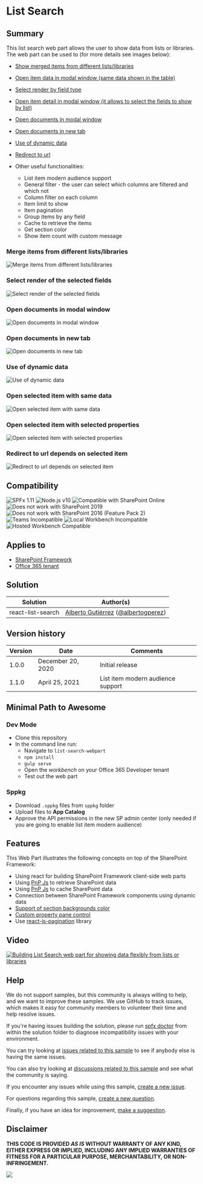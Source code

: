 # List Search

## Summary

This list search web part allows the user to show data from lists or libraries. The web part can be used to (for more details see images below):

  * [Show merged items from different lists/libraries](#merge-items-from-different-listslibraries)
  * [Open item data in modal window (same data shown in the table)](#merge-items-from-different-listslibraries)
  * [Select render by field type](#select-render-of-the-selected-fields)
  * [Open item detail in modal window (it allows to select the fields to show by list)](#open-selected-item-with-selected-properties)
  * [Open documents in modal window](#open-documents-in-modal-window)
  * [Open documents in new tab](#open-documents-in-new-tab)
  * [Use of dynamic data](#use-of-dynamic-data)
  * [Redirect to url](#redirect-to-url-depends-on-selected-item)

* Other useful functionalities:
  * List item modern audience support
  * General filter - the user can select which columns are filtered and which not
  * Column filter on each column
  * Item limit to show
  * Item pagination
  * Group items by any field
  * Cache to retrieve the items
  * Get section color
  * Show item count with custom message

### Merge items from different lists/libraries

![Merge items from different lists/libraries](assets/differentSources.gif)

### Select render of the selected fields

![Select render of the selected fields](assets/selectFieldRenderType.gif)

### Open documents in modal window

![Open documents in modal window](assets/docInModal.gif)

### Open documents in new tab

![Open documents in new tab](assets/docInNewTab.gif)

### Use of dynamic data

![Use of dynamic data](assets/dynamicData.gif)

### Open selected item with same data

![Open selected item with same data](assets/itemCurrentData.gif)

### Open selected item with selected properties

![Open selected item with selected properties](assets/itemSelectedData.gif)

### Redirect to url depends on selected item

![Redirect to url depends on selected item](assets/redirectToUrl.gif)

## Compatibility

![SPFx 1.11](https://img.shields.io/badge/SPFx-1.11.0-green.svg)
![Node.js v10](https://img.shields.io/badge/Node.js-v10-green.svg)
![Compatible with SharePoint Online](https://img.shields.io/badge/SharePoint%20Online-Compatible-green.svg)
![Does not work with SharePoint 2019](https://img.shields.io/badge/SharePoint%20Server%202019-Incompatible-red.svg "SharePoint Server 2019 requires SPFx 1.4.1 or lower")
![Does not work with SharePoint 2016 (Feature Pack 2)](https://img.shields.io/badge/SharePoint%20Server%202016%20(Feature%20Pack%202)-Incompatible-red.svg "SharePoint Server 2016 Feature Pack 2 requires SPFx 1.1")
![Teams Incompatible](https://img.shields.io/badge/Teams-Incompatible-lightgrey.svg)
![Local Workbench Incompatible](https://img.shields.io/badge/Local%20Workbench-Incompatible-red.svg "This solution requires access to SharePoint lists and libraries")
![Hosted Workbench Compatible](https://img.shields.io/badge/Hosted%20Workbench-Compatible-green.svg)

## Applies to

* [SharePoint Framework](https://docs.microsoft.com/sharepoint/dev/spfx/sharepoint-framework-overview)
* [Office 365 tenant](https://docs.microsoft.com/sharepoint/dev/spfx/set-up-your-development-environment)

## Solution

Solution|Author(s)
--------|---------
react-list-search | [Alberto Gutiérrez](https://github.com/albegut) ([@albertogperez](https://twitter.com/albertogperez))

## Version history

Version|Date|Comments
-------|----|--------
1.0.0|December 20, 2020|Initial release
1.1.0|April 25, 2021|List item modern audience support

## Minimal Path to Awesome

### Dev Mode

  * Clone this repository
  * In the command line run:
    * Navigate to `list-search-webpart`
    * `npm install`
    * `gulp serve`
    * Open the *workbench* on your Office 365 Developer tenant
    * Test out the web part

### Sppkg

  * Download `.sppkg` files from `sppkg` folder
  * Upload files to **App Catalog**
  * Approve the API permissions in the new SP admin center (only needed if you are going to enable list item modern audience)

## Features

This Web Part illustrates the following concepts on top of the SharePoint Framework:

* Using react for building SharePoint Framework client-side web parts
* Using [PnP Js](https://pnp.github.io/pnpjs) to retrieve SharePoint data
* Using [PnP Js](https://pnp.github.io/pnpjs/odata/caching) to cache SharePoint data
* Connection between SharePoint Framework components using dynamic data
* [Support of section backgrounds color](https://docs.microsoft.com/en-us/sharepoint/dev/spfx/web-parts/guidance/supporting-section-backgrounds)
* [Custom property pane control](https://docs.microsoft.com/en-us/sharepoint/dev/spfx/web-parts/guidance/build-custom-property-pane-controls)
* Use [react-js-pagination](https://www.npmjs.com/package/react-js-pagination) library

## Video

[![Building List Search web part for showing data flexibly from lists or libraries](./assets/video-thumbnail.jpg)](https://www.youtube.com/watch?v=gRTcICdsrzw "Building List Search web part for showing data flexibly from lists or libraries")

## Help

We do not support samples, but this community is always willing to help, and we want to improve these samples. We use GitHub to track issues, which makes it easy for  community members to volunteer their time and help resolve issues.

If you're having issues building the solution, please run [spfx doctor](https://pnp.github.io/cli-microsoft365/cmd/spfx/spfx-doctor/) from within the solution folder to diagnose incompatibility issues with your environment.

You can try looking at [issues related to this sample](https://github.com/pnp/sp-dev-fx-webparts/issues?q=label%3A%22sample%3A%20react-list-search") to see if anybody else is having the same issues.

You can also try looking at [discussions related to this sample](https://github.com/pnp/sp-dev-fx-webparts/discussions?discussions_q=react-list-search) and see what the community is saying.

If you encounter any issues while using this sample, [create a new issue](https://github.com/pnp/sp-dev-fx-webparts/issues/new?assignees=&labels=Needs%3A+Triage+%3Amag%3A%2Ctype%3Abug-suspected%2Csample%3A%20react-list-search&template=bug-report.yml&sample=react-list-search&authors=@albegut&title=react-list-search%20-%20).

For questions regarding this sample, [create a new question](https://github.com/pnp/sp-dev-fx-webparts/issues/new?assignees=&labels=Needs%3A+Triage+%3Amag%3A%2Ctype%3Aquestion%2Csample%3A%20react-list-search&template=question.yml&sample=react-list-search&authors=@albegut&title=react-list-search%20-%20).

Finally, if you have an idea for improvement, [make a suggestion](https://github.com/pnp/sp-dev-fx-webparts/issues/new?assignees=&labels=Needs%3A+Triage+%3Amag%3A%2Ctype%3Aenhancement%2Csample%3A%20react-list-search&template=question.yml&sample=react-list-search&authors=@albegut&title=react-list-search%20-%20).

## Disclaimer

**THIS CODE IS PROVIDED *AS IS* WITHOUT WARRANTY OF ANY KIND, EITHER EXPRESS OR IMPLIED, INCLUDING ANY IMPLIED WARRANTIES OF FITNESS FOR A PARTICULAR PURPOSE, MERCHANTABILITY, OR NON-INFRINGEMENT.**


<img src="https://pnptelemetry.azurewebsites.net/sp-dev-fx-webparts/samples/react-list-search" />
